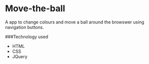 # Move-the-ball
A app to change colours and move a ball around the browswer using navigation buttons.

###Technology used
- HTML
- CSS
- JQuery

